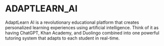 # ADAPTLEARN_AI
AdaptLearn AI is a revolutionary educational platform that creates personalized learning  experiences using artificial intelligence. Think of it as having ChatGPT, Khan Academy, and  Duolingo combined into one powerful tutoring system that adapts to each student in  real-time. 
